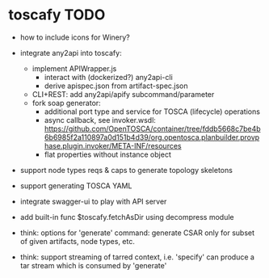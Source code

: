 # toscafy TODO

* how to include icons for Winery?

* integrate any2api into toscafy:
  * implement APIWrapper.js
    * interact with (dockerized?) any2api-cli
    * derive apispec.json from artifact-spec.json
  * CLI+REST: add any2api/apify subcommand/parameter
  * fork soap generator:
    * additional port type and service for TOSCA (lifecycle) operations
    * async callback, see invoker.wsdl: https://github.com/OpenTOSCA/container/tree/fddb5668c7be4b6b6985f2a110897a0d151b4d39/org.opentosca.planbuilder.provphase.plugin.invoker/META-INF/resources
    * flat properties without instance object



* support node types reqs & caps to generate topology skeletons
* support generating TOSCA YAML
* integrate swagger-ui to play with API server
* add built-in func $toscafy.fetchAsDir using decompress module
* think: options for 'generate' command: generate CSAR only for subset of given artifacts, node types, etc.
* think: support streaming of tarred context, i.e. 'specify' can produce a tar stream which is consumed by 'generate'
